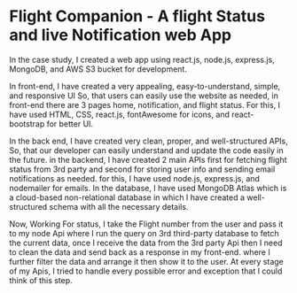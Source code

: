 # Flight Companion - A flight Status and live Notification web App
In the case study, I created a web app using react.js, node.js, express.js, MongoDB, and AWS S3 bucket for development. 

In front-end, I have created a very appealing, easy-to-understand, simple, and responsive UI So, that users can easily use the website as needed, in front-end there are 3 pages home, notification, and flight status. For this, I have used HTML, CSS, react.js, fontAwesome for icons, and react-bootstrap for better UI. 

In the back end, I have created very clean, proper, and well-structured APIs, So, that our developer can easily understand and update the code easily in the future. in the backend, I have created 2 main APIs first for fetching flight status from 3rd party and second for storing user info and sending email notifications as needed. for this, I have used node.js, express.js, and nodemailer for emails.
In the database, I have used MongoDB Atlas which is a cloud-based non-relational database in which I have created a well-structured schema with all the necessary details. 

Now, Working For status, I take the Flight number from the user and pass it to my node Api where I run the query on 3rd third-party database to fetch the current data, once I receive the data from the 3rd party Api then I need to clean the data and send back as a response in my front-end. where I further filter the data and arrange it then show it to the user. At every stage of my Apis, I tried to handle every possible error and exception that I could think of this step. 
